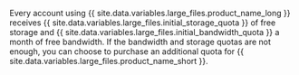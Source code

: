 Every account using {{ site.data.variables.large_files.product_name_long }} receives {{ site.data.variables.large_files.initial_storage_quota }} of free storage and {{ site.data.variables.large_files.initial_bandwidth_quota }} a month of free bandwidth. If the bandwidth and storage quotas are not enough, you can choose to purchase an additional quota for {{ site.data.variables.large_files.product_name_short }}.
